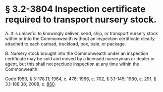 # § 3.2-3804 Inspection certificate required to transport nursery stock.

<p>A. It is unlawful to knowingly deliver, send, ship, or transport nursery stock within or into the Commonwealth without an inspection certificate clearly attached to each carload, truckload, box, bale, or package.</p><p>B. Nursery stock brought into the Commonwealth under an inspection certificate may be sold and moved by a licensed nurseryman or dealer or agent, but this shall not preclude inspection at any time within the Commonwealth.</p><p>Code 1950, § 3-178.11; 1964, c. 476; 1966, c. 702, § 3.1-145; 1980, c. 291, § 3.1-188.38; 2008, c. <a href='http://lis.virginia.gov/cgi-bin/legp604.exe?081+ful+CHAP0860'>860</a>.</p>